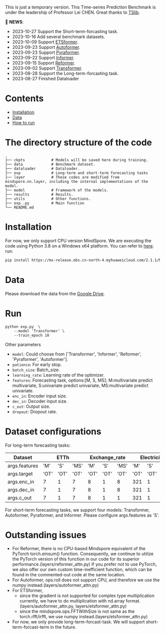 This is just a temporary version. This Time-series Prediction Benchmark is under the leadership of Professor Lei CHEN.
Great thanks to [TSlib](https://github.com/thuml/Time-Series-Library/tree/main).

🎉 **NEWS**: 
- 2023-10-27 Support the Short-term-forcasting task.
- 2023-10-16 Add several benchmark datasets.
- 2023-10-09 Support [ETSformer](https://github.com/thuml/Time-Series-Library/blob/main/models/ETSformer.py).
- 2023-09-23 Support [Autoformer](https://github.com/thuml/Time-Series-Library/blob/main/models/Autoformer.py).
- 2023-09-23 Support [Pyraformer](https://github.com/thuml/Time-Series-Library/blob/main/models/Pyraformer.py).
- 2023-09-22 Support [Informer](https://github.com/thuml/Time-Series-Library/blob/main/models/Informer.py).
- 2023-09-15 Support [Reformer](https://github.com/thuml/Time-Series-Library/blob/main/models/Transformer.py).
- 2023-09-02 Support [Transformer](https://github.com/thuml/Time-Series-Library/blob/main/models/Reformer.py).
- 2023-08-28 Support the Long-term-forcasting task.
- 2023-08-27 Finished Dataloader




# Contents
- [Installation](#Installation)
- [Data](#Data)
- [How to run](#Run)


# The directory structure of the code
```shell
.
├── ckpts            # Models will be saved here during training.
├── data             # Benchmark dataset.
├── dataloader       # Dataloader.
├── exp              # Long-term and short-term forecasting tasks
├── layer            # These codes are modified from mindspore.nn.layer, including the internal implementations of the model.
├── model     		 # Framework of the models.
├── results          # Results.
├── utils            # Other functions.
├── exp_.py          # Main function 
└── README.md
```

# Installation
For now, we only support CPU version MindSpore. We are executing the code using Python 3.8 on a Windows x64 platform. You can refer to [here](https://www.mindspore.cn/install). run:
```bash
pip install https://ms-release.obs.cn-north-4.myhuaweicloud.com/2.1.1/MindSpore/cpu/x86_64/mindspore-2.1.1-cp38-cp38-win_amd64.whl --trusted-host ms-release.obs.cn-north-4.myhuaweicloud.com -i https://pypi.tuna.tsinghua.edu.cn/simple
```

# Data
Please download the data from the [Google Drive](https://drive.google.com/file/d/1-nC6xR3L4G7JgARqJjlcNjE82in5jAjB/view?usp=sharing).

# Run
```shell
python exp.py  \
    --model 'Transformer' \
    --train_epoch 10
```



Other parameters
- ``model``: Could choose from ['Transformer', 'Informer', 'Reformer', 'Pyraformer', 'Autoformer'].
- ``patience``: For early stop.
- ``batch_size``: Batch_size.
- ``learning_rate``: Learning rate of the optimizer.
- ``features``: Forecasting task, options:[M, S, MS]; M:multivariate predict multivariate, S:univariate predict univariate, MS:multivariate predict univariate.
- ``enc_in``: Encoder input size.
- ``dec_in``: Decoder input size.
- ``c_out``: Output size.
- ``dropout``: Dropout rate.

# Dataset configurations
For long-term forecasting tasks:


<table>
  <thead>
    <tr>
      <th rowspan="2">Dataset</th>
      <th colspan="3">ETTh</th>
      <th colspan="3">Exchange_rate</th>
      <th colspan="3">Electricity</th>
      <th colspan="3">National_illness</th>
      <th colspan="3">Traffic</th>
      <th colspan="3">Weather</th>
    </tr>
  </thead>
  <tbody>
    <tr>
      <td>args.features</td>
      <td>'M'</td>
      <td>'S'</td>
      <td>'MS'</td>
      <td>'M'</td>
      <td>'S'</td>
      <td>'MS'</td>
      <td>'M'</td>
      <td>'S'</td>
      <td>'MS'</td>
      <td>'M'</td>
      <td>'S'</td>
      <td>'MS'</td>
      <td>'M'</td>
      <td>'S'</td>
      <td>'MS'</td>
      <td>'M'</td>
      <td>'S'</td>
      <td>'MS'</td>
    </tr>
    <tr>
      <td>args.target</td>
      <td>'OT'</td>
      <td>'OT'</td>
      <td>'OT'</td>
      <td>'OT'</td>
      <td>'OT'</td>
      <td>'OT'</td>
      <td>'OT'</td>
      <td>'OT'</td>
      <td>'OT'</td>
      <td>'OT'</td>
      <td>'OT'</td>
      <td>'OT'</td>
      <td>'OT'</td>
      <td>'OT'</td>
      <td>'OT'</td>
      <td>'OT'</td>
      <td>'OT'</td>
      <td>'OT'</td>
    </tr>
    <tr>
      <td>args.enc_in</td>
      <td>7</td>
      <td>1</td>
      <td>7</td>
      <td>8</td>
      <td>1</td>
      <td>8</td>
      <td>321</td>
      <td>1</td>
      <td>321</td>
      <td>7</td>
      <td>1</td>
      <td>7</td>
      <td>862</td>
      <td>1</td>
      <td>862</td>
      <td>21</td>
      <td>1</td>
      <td>21</td>
    </tr>
    <tr>
      <td>args.dec_in</td>
      <td>7</td>
      <td>1</td>
      <td>7</td>
      <td>8</td>
      <td>1</td>
      <td>8</td>
      <td>321</td>
      <td>1</td>
      <td>321</td>
      <td>7</td>
      <td>1</td>
      <td>7</td>
      <td>862</td>
      <td>1</td>
      <td>862</td>
      <td>21</td>
      <td>1</td>
      <td>21</td>
    </tr>
    <tr>
      <td>args.c_out</td>
      <td>7</td>
      <td>1</td>
      <td>7</td>
      <td>8</td>
      <td>1</td>
      <td>1</td>
      <td>321</td>
      <td>1</td>
      <td>1</td>
      <td>7</td>
      <td>1</td>
      <td>1</td>
      <td>862</td>
      <td>1</td>
      <td>1</td>
      <td>21</td>
      <td>1</td>
      <td>1</td>
    </tr>
  </tbody>
</table>

For short-term forecasting tasks, we support four models: Transformer, Autoformer, Pyraformer, and Informer. Please configure args.features as 'S'.
# Outstanding issues
- For Reformer, there is no CPU-based Mindspore equivalent of the PyTorch torch.einsum() function. Consequently, we continue to utilize the PyTorch version of this function in our code for its superior performance.(layers/reformer_attn.py) If you prefer not to use PyTorch, we also offer our own custom time-inefficient function, which can be found in the commented-out code at the same location.
- For Autoformer, ops.roll does not support CPU, and therefore we use the numpy instead.(layers/autoformer_attn.py)
- For ETSformer,
    - since the gradient is not supported for complex type multiplication currently, we have to do multiplication with nd.array format.(layers/autoformer_attn.py, layers/etsformer_attn.py)
    - since the mindspore.ops.FFTWithSize is not same as the torch.rfft/irfft, we use numpy instead.(layers/etsformer_attn.py)
- For now, we only provide long-term-forcast-task. We will support short-term-forcast-term in the future.
